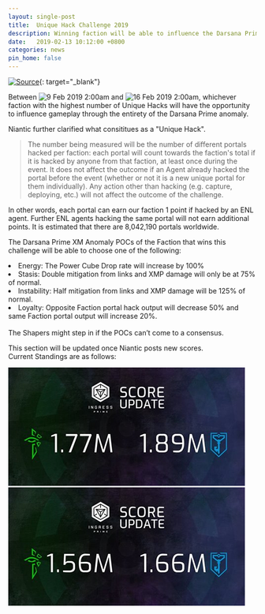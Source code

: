 ```yaml
---
layout: single-post
title:  Unique Hack Challenge 2019
description: Winning faction will be able to influence the Darsana Prime anomaly
date:   2019-02-13 10:12:00 +0800
categories: news
pin_home: false
---
```



[![Source](https://img.shields.io/badge/Google%2B-Ingress-DC4E41.svg?logo=googleplus)](https://plus.google.com/+Ingress){: target="_blank"}

Between ![9 Feb 2019 2:00am](https://img.shields.io/badge/02:00am-09%20Feb%202019-orange.svg) and ![16 Feb 2019 2:00am](https://img.shields.io/badge/02:00am-16%20Feb%202019-orange.svg), whichever faction with the highest number of Unique Hacks will have the opportunity to influence gameplay through the entirety of the Darsana Prime anomaly.

Niantic further clarified what consititues as a "Unique Hack".

<blockquote>The number being measured will be the number of different portals hacked per faction: each portal will count towards the faction's total if it is hacked by anyone from that faction, at least once during the event. It does not affect the outcome if an Agent already hacked the portal before the event (whether or not it is a new unique portal for them individually). Any action other than hacking (e.g. capture, deploying, etc.) will not affect the outcome of the challenge.</blockquote>

In other words, each portal can earn our faction 1 point if hacked by an ENL agent. Further ENL agents hacking the same portal will not earn additional points. It is estimated that there are 8,042,190 portals worldwide.


The Darsana Prime XM Anomaly POCs of the Faction that wins this challenge will be able to choose one of the following: 
<li>Energy: The Power Cube Drop rate will increase by 100%</li>
<li>Stasis: Double mitigation from links and XMP damage will only be at 75% of normal.</li>
<li>Instability: Half mitigation from links and XMP damage will be 125% of normal.</li>
<li>Loyalty: Opposite Faction portal hack output will decrease 50% and same Faction portal output will increase 20%.</li>
<br/>
The Shapers might step in if the POCs can’t come to a consensus.

This section will be updated once Niantic posts new scores.<br/>
Current Standings are as follows: 

<div class="row justify-content-center mb-3">
<div class="col-8 col-sm-6 col-md-4">
  <img src="/assets/images/news/13feb.jpg" class="img-responsive" />
</div>
<div class="col-8 col-sm-6 col-md-4">
  <img src="/assets/images/news/12feb.jpg" class="img-responsive" />
</div>
</div>


